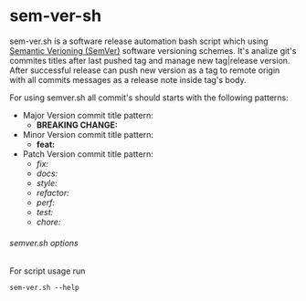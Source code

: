 # sem-ver-sh
sem-ver.sh is a software release automation bash script which using [Semantic Verioning (SemVer)](https://semver.org/) software versioning schemes. It's analize git's commites titles after last pushed tag and manage new tag|release version. After successful release can push new version as a tag to remote origin with all commits messages as a release note inside tag's body.

For using semver.sh all commit's should starts with the following patterns:
- Major Version commit title pattern:
  - **BREAKING CHANGE:**
- Minor Version commit title pattern:
  - **feat:**
- Patch Version commit title pattern: 
  - *fix:*
  - *docs:*
  - *style:*
  - *refactor:*
  - *perf:*
  - *test:*
  - *chore:*
###### semver.sh options
For script usage run 
```
sem-ver.sh --help
```
